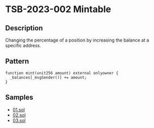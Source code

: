 
# TSB-2023-002 Mintable
## Description

Changing the percentage of a position by increasing the balance at a specific address.

## Pattern

```solidity
function mint(unit256 amount) external onlyowner {
  _balances[_msgSender()] += amount;
}
```

## Samples
 
- [01.sol](https://github.com/cryptousersecurity/token-security-benchmark/blob/main/src/TSB-2023-002/samples/01.sol) 
- [02.sol](https://github.com/cryptousersecurity/token-security-benchmark/blob/main/src/TSB-2023-002/samples/02.sol) 
- [03.sol](https://github.com/cryptousersecurity/token-security-benchmark/blob/main/src/TSB-2023-002/samples/03.sol)
